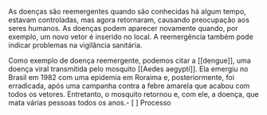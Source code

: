 As doenças são reemergentes quando são conhecidas há algum tempo, estavam controladas, mas agora retornaram, causando preocupação aos seres humanos. As doenças podem aparecer novamente quando, por exemplo, um novo vetor é inserido no local. A reemergência também pode indicar problemas na vigilância sanitária.

Como exemplo de doença reemergente, podemos citar a [[dengue]], uma doença viral transmitida pelo mosquito [[Aedes aegypti]]. Ela emergiu no Brasil em 1982 com uma epidemia em Roraima e, posteriormente, foi erradicada, após uma campanha contra a febre amarela que acabou com todos os vetores. Entretanto, o mosquito retornou e, com ele, a doença, que mata várias pessoas todos os anos.- [ ] Processo 
